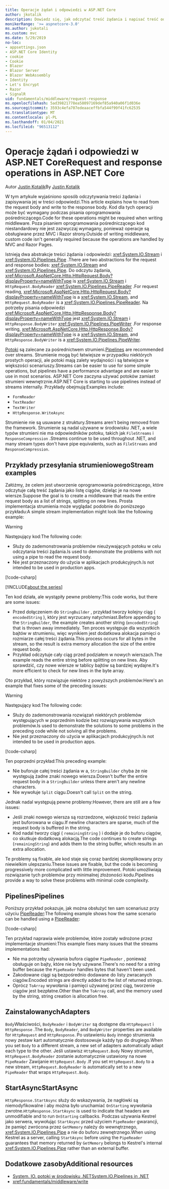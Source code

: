 ```yaml
---
title: Operacje żądań i odpowiedzi w ASP.NET Core
author: jkotalik
description: Dowiedz się, jak odczytać treść żądania i napisać treść odpowiedzi w ASP.NET Core.
monikerRange: '>= aspnetcore-3.0'
ms.author: jukotali
ms.custom: mvc
ms.date: 5/29/2019
no-loc:
- appsettings.json
- ASP.NET Core Identity
- cookie
- Cookie
- Blazor
- Blazor Server
- Blazor WebAssembly
- Identity
- Let's Encrypt
- Razor
- SignalR
uid: fundamentals/middleware/request-response
ms.openlocfilehash: 5ad39821778ea58097169def85a940a06f1d036e
ms.sourcegitcommit: 3593c4efa707edeaaceffbfa544f99f41fc62535
ms.translationtype: MT
ms.contentlocale: pl-PL
ms.lasthandoff: 01/04/2021
ms.locfileid: "96513112"
---
```

# <a name="request-and-response-operations-in-aspnet-core"></a><span data-ttu-id="cdd7c-103">Operacje żądań i odpowiedzi w ASP.NET Core</span><span class="sxs-lookup"><span data-stu-id="cdd7c-103">Request and response operations in ASP.NET Core</span></span>

<span data-ttu-id="cdd7c-104">Autor [Justin Kotalik](https://github.com/jkotalik)</span><span class="sxs-lookup"><span data-stu-id="cdd7c-104">By [Justin Kotalik](https://github.com/jkotalik)</span></span>

<span data-ttu-id="cdd7c-105">W tym artykule wyjaśniono sposób odczytywania treści żądania i zapisywania jej w treści odpowiedzi.</span><span class="sxs-lookup"><span data-stu-id="cdd7c-105">This article explains how to read from the request body and write to the response body.</span></span> <span data-ttu-id="cdd7c-106">Kod dla tych operacji może być wymagany podczas pisania oprogramowania pośredniczącego.</span><span class="sxs-lookup"><span data-stu-id="cdd7c-106">Code for these operations might be required when writing middleware.</span></span> <span data-ttu-id="cdd7c-107">Poza pisaniem oprogramowania pośredniczącego kod niestandardowy nie jest zazwyczaj wymagany, ponieważ operacje są obsługiwane przez MVC i Razor strony.</span><span class="sxs-lookup"><span data-stu-id="cdd7c-107">Outside of writing middleware, custom code isn't generally required because the operations are handled by MVC and Razor Pages.</span></span>

<span data-ttu-id="cdd7c-108">Istnieją dwa abstrakcje treści żądania i odpowiedzi: <xref:System.IO.Stream> i <xref:System.IO.Pipelines.Pipe> .</span><span class="sxs-lookup"><span data-stu-id="cdd7c-108">There are two abstractions for the request and response bodies: <xref:System.IO.Stream> and <xref:System.IO.Pipelines.Pipe>.</span></span> <span data-ttu-id="cdd7c-109">Do odczytu żądania, <xref:Microsoft.AspNetCore.Http.HttpRequest.Body?displayProperty=nameWithType> is <xref:System.IO.Stream> i `HttpRequest.BodyReader` <xref:System.IO.Pipelines.PipeReader> .</span><span class="sxs-lookup"><span data-stu-id="cdd7c-109">For request reading, <xref:Microsoft.AspNetCore.Http.HttpRequest.Body?displayProperty=nameWithType> is a <xref:System.IO.Stream>, and `HttpRequest.BodyReader` is a <xref:System.IO.Pipelines.PipeReader>.</span></span> <span data-ttu-id="cdd7c-110">Na potrzeby pisania odpowiedzi <xref:Microsoft.AspNetCore.Http.HttpResponse.Body?displayProperty=nameWithType> jest <xref:System.IO.Stream> i `HttpResponse.BodyWriter` <xref:System.IO.Pipelines.PipeWriter> .</span><span class="sxs-lookup"><span data-stu-id="cdd7c-110">For response writing, <xref:Microsoft.AspNetCore.Http.HttpResponse.Body?displayProperty=nameWithType> is a <xref:System.IO.Stream>, and `HttpResponse.BodyWriter` is a <xref:System.IO.Pipelines.PipeWriter>.</span></span>

<span data-ttu-id="cdd7c-111">[Potoki](/dotnet/standard/io/pipelines) są zalecane za pośrednictwem strumieni.</span><span class="sxs-lookup"><span data-stu-id="cdd7c-111">[Pipelines](/dotnet/standard/io/pipelines) are recommended over streams.</span></span> <span data-ttu-id="cdd7c-112">Strumienie mogą być łatwiejsze w przypadku niektórych prostych operacji, ale potoki mają zalety wydajności i są łatwiejsze w większości scenariuszy.</span><span class="sxs-lookup"><span data-stu-id="cdd7c-112">Streams can be easier to use for some simple operations, but pipelines have a performance advantage and are easier to use in most scenarios.</span></span> <span data-ttu-id="cdd7c-113">ASP.NET Core zaczyna używać potoków zamiast strumieni wewnętrznie.</span><span class="sxs-lookup"><span data-stu-id="cdd7c-113">ASP.NET Core is starting to use pipelines instead of streams internally.</span></span> <span data-ttu-id="cdd7c-114">Przykłady obejmują:</span><span class="sxs-lookup"><span data-stu-id="cdd7c-114">Examples include:</span></span>

* `FormReader`
* `TextReader`
* `TextWriter`
* `HttpResponse.WriteAsync`

<span data-ttu-id="cdd7c-115">Strumienie nie są usuwane z struktury.</span><span class="sxs-lookup"><span data-stu-id="cdd7c-115">Streams aren't being removed from the framework.</span></span> <span data-ttu-id="cdd7c-116">Strumienie są nadal używane w środowisku .NET, a wiele typów strumieni nie ma odpowiedników potoku, takich jak `FileStreams` i `ResponseCompression` .</span><span class="sxs-lookup"><span data-stu-id="cdd7c-116">Streams continue to be used throughout .NET, and many stream types don't have pipe equivalents, such as `FileStreams` and `ResponseCompression`.</span></span>

## <a name="stream-examples"></a><span data-ttu-id="cdd7c-117">Przykłady przesyłania strumieniowego</span><span class="sxs-lookup"><span data-stu-id="cdd7c-117">Stream examples</span></span>

<!-- see "fundamentals\middleware\request-response\static\TestPipes.JPG for testing sample -->

<span data-ttu-id="cdd7c-118">Załóżmy, że celem jest utworzenie oprogramowania pośredniczącego, które odczytuje całą treść żądania jako listę ciągów, dzieląc je na nowe wiersze.</span><span class="sxs-lookup"><span data-stu-id="cdd7c-118">Suppose the goal is to create a middleware that reads the entire request body as a list of strings, splitting on new lines.</span></span> <span data-ttu-id="cdd7c-119">Prosta implementacja strumienia może wyglądać podobnie do poniższego przykładu:</span><span class="sxs-lookup"><span data-stu-id="cdd7c-119">A simple stream implementation might look like the following example:</span></span>

> [!WARNING]
> <span data-ttu-id="cdd7c-120">Następujący kod:</span><span class="sxs-lookup"><span data-stu-id="cdd7c-120">The following code:</span></span>
> * <span data-ttu-id="cdd7c-121">Służy do zademonstrowania problemów nieużywających potoku w celu odczytania treści żądania.</span><span class="sxs-lookup"><span data-stu-id="cdd7c-121">Is used to demonstrate the problems with not using a pipe to read the request body.</span></span>
> * <span data-ttu-id="cdd7c-122">Nie jest przeznaczony do użycia w aplikacjach produkcyjnych.</span><span class="sxs-lookup"><span data-stu-id="cdd7c-122">Is not intended to be used in production apps.</span></span>

[!code-csharp[](request-response/samples/3.x/RequestResponseSample/Startup.cs?name=GetListOfStringsFromStream)]

[!INCLUDE[about the series](~/includes/code-comments-loc.md)]

<span data-ttu-id="cdd7c-123">Ten kod działa, ale wystąpiły pewne problemy:</span><span class="sxs-lookup"><span data-stu-id="cdd7c-123">This code works, but there are some issues:</span></span>

* <span data-ttu-id="cdd7c-124">Przed dołączeniem do `StringBuilder` , przykład tworzy kolejny ciąg ( `encodedString` ), który jest wyrzucany natychmiast.</span><span class="sxs-lookup"><span data-stu-id="cdd7c-124">Before appending to the `StringBuilder`, the example creates another string (`encodedString`) that is thrown away immediately.</span></span> <span data-ttu-id="cdd7c-125">Ten proces występuje dla wszystkich bajtów w strumieniu, więc wynikiem jest dodatkowa alokacja pamięci o rozmiarze całej treści żądania.</span><span class="sxs-lookup"><span data-stu-id="cdd7c-125">This process occurs for all bytes in the stream, so the result is extra memory allocation the size of the entire request body.</span></span>
* <span data-ttu-id="cdd7c-126">Przykład odczytuje cały ciąg przed podziałem w nowych wierszach.</span><span class="sxs-lookup"><span data-stu-id="cdd7c-126">The example reads the entire string before splitting on new lines.</span></span> <span data-ttu-id="cdd7c-127">Aby sprawdzić, czy nowe wiersze w tablicy bajtów są bardziej wydajne.</span><span class="sxs-lookup"><span data-stu-id="cdd7c-127">It's more efficient to check for new lines in the byte array.</span></span>

<span data-ttu-id="cdd7c-128">Oto przykład, który rozwiązuje niektóre z powyższych problemów:</span><span class="sxs-lookup"><span data-stu-id="cdd7c-128">Here's an example that fixes some of the preceding issues:</span></span>

> [!WARNING]
> <span data-ttu-id="cdd7c-129">Następujący kod:</span><span class="sxs-lookup"><span data-stu-id="cdd7c-129">The following code:</span></span>
> * <span data-ttu-id="cdd7c-130">Służy do zademonstrowania rozwiązań niektórych problemów występujących w poprzednim kodzie bez rozwiązywania wszystkich problemów.</span><span class="sxs-lookup"><span data-stu-id="cdd7c-130">Is used to demonstrate the solutions to some problems in the preceding code while not solving all the problems.</span></span>
> * <span data-ttu-id="cdd7c-131">Nie jest przeznaczony do użycia w aplikacjach produkcyjnych.</span><span class="sxs-lookup"><span data-stu-id="cdd7c-131">Is not intended to be used in production apps.</span></span>

[!code-csharp[](request-response/samples/3.x/RequestResponseSample/Startup.cs?name=GetListOfStringsFromStreamMoreEfficient)]

<span data-ttu-id="cdd7c-132">Ten poprzedni przykład:</span><span class="sxs-lookup"><span data-stu-id="cdd7c-132">This preceding example:</span></span>

* <span data-ttu-id="cdd7c-133">Nie buforuje całej treści żądania w a, `StringBuilder` chyba że nie występują żadne znaki nowego wiersza.</span><span class="sxs-lookup"><span data-stu-id="cdd7c-133">Doesn't buffer the entire request body in a `StringBuilder` unless there aren't any newline characters.</span></span>
* <span data-ttu-id="cdd7c-134">Nie wywołuje `Split` ciągu.</span><span class="sxs-lookup"><span data-stu-id="cdd7c-134">Doesn't call `Split` on the string.</span></span>

<span data-ttu-id="cdd7c-135">Jednak nadal występują pewne problemy:</span><span class="sxs-lookup"><span data-stu-id="cdd7c-135">However, there are still are a few issues:</span></span>

* <span data-ttu-id="cdd7c-136">Jeśli znaki nowego wiersza są rozrzedzone, większość treści żądania jest buforowana w ciągu.</span><span class="sxs-lookup"><span data-stu-id="cdd7c-136">If newline characters are sparse, much of the request body is buffered in the string.</span></span>
* <span data-ttu-id="cdd7c-137">Kod nadal tworzy ciągi ( `remainingString` ) i dodaje je do buforu ciągów, co skutkuje dodatkową alokacją.</span><span class="sxs-lookup"><span data-stu-id="cdd7c-137">The code continues to create strings (`remainingString`) and adds them to the string buffer, which results in an extra allocation.</span></span>

<span data-ttu-id="cdd7c-138">Te problemy są fixable, ale kod staje się coraz bardziej skomplikowany przy niewielkim ulepszaniu.</span><span class="sxs-lookup"><span data-stu-id="cdd7c-138">These issues are fixable, but the code is becoming progressively more complicated with little improvement.</span></span> <span data-ttu-id="cdd7c-139">Potoki umożliwiają rozwiązanie tych problemów przy minimalnej złożoności kodu.</span><span class="sxs-lookup"><span data-stu-id="cdd7c-139">Pipelines provide a way to solve these problems with minimal code complexity.</span></span>

## <a name="pipelines"></a><span data-ttu-id="cdd7c-140">Pipelines</span><span class="sxs-lookup"><span data-stu-id="cdd7c-140">Pipelines</span></span>

<span data-ttu-id="cdd7c-141">Poniższy przykład pokazuje, jak można obsłużyć ten sam scenariusz przy użyciu [PipeReader](/dotnet/standard/io/pipelines#pipe):</span><span class="sxs-lookup"><span data-stu-id="cdd7c-141">The following example shows how the same scenario can be handled using a [PipeReader](/dotnet/standard/io/pipelines#pipe):</span></span>

[!code-csharp[](request-response/samples/3.x/RequestResponseSample/Startup.cs?name=GetListOfStringFromPipe)]

<span data-ttu-id="cdd7c-142">Ten przykład naprawia wiele problemów, które zostały wdrożone przez implementacje strumieni:</span><span class="sxs-lookup"><span data-stu-id="cdd7c-142">This example fixes many issues that the streams implementations had:</span></span>

* <span data-ttu-id="cdd7c-143">Nie ma potrzeby używania bufora ciągów `PipeReader` , ponieważ obsługuje on bajty, które nie były używane.</span><span class="sxs-lookup"><span data-stu-id="cdd7c-143">There's no need for a string buffer because the `PipeReader` handles bytes that haven't been used.</span></span>
* <span data-ttu-id="cdd7c-144">Zakodowane ciągi są bezpośrednio dodawane do listy zwracanych ciągów.</span><span class="sxs-lookup"><span data-stu-id="cdd7c-144">Encoded strings are directly added to the list of returned strings.</span></span>
* <span data-ttu-id="cdd7c-145">Oprócz `ToArray` wywołania i pamięci używanej przez ciąg, tworzenie ciągów jest bezpłatne.</span><span class="sxs-lookup"><span data-stu-id="cdd7c-145">Other than the `ToArray` call, and the memory used by the string, string creation is allocation free.</span></span>

## <a name="adapters"></a><span data-ttu-id="cdd7c-146">Zainstalowanych</span><span class="sxs-lookup"><span data-stu-id="cdd7c-146">Adapters</span></span>

<span data-ttu-id="cdd7c-147">`Body`Właściwości, `BodyReader` i `BodyWriter` są dostępne dla `HttpRequest` i `HttpResponse` .</span><span class="sxs-lookup"><span data-stu-id="cdd7c-147">The `Body`, `BodyReader`, and `BodyWriter` properties are available for `HttpRequest` and `HttpResponse`.</span></span> <span data-ttu-id="cdd7c-148">Po ustawieniu `Body` innego strumienia nowy zestaw kart automatycznie dostosowuje każdy typ do drugiego.</span><span class="sxs-lookup"><span data-stu-id="cdd7c-148">When you set `Body` to a different stream, a new set of adapters automatically adapt each type to the other.</span></span> <span data-ttu-id="cdd7c-149">Jeśli ustawisz `HttpRequest.Body` Nowy strumień, `HttpRequest.BodyReader` zostanie automatycznie ustawiony na nowe `PipeReader` Zawijanie `HttpRequest.Body` .</span><span class="sxs-lookup"><span data-stu-id="cdd7c-149">If you set `HttpRequest.Body` to a new stream, `HttpRequest.BodyReader` is automatically set to a new `PipeReader` that wraps `HttpRequest.Body`.</span></span>

## <a name="startasync"></a><span data-ttu-id="cdd7c-150">StartAsync</span><span class="sxs-lookup"><span data-stu-id="cdd7c-150">StartAsync</span></span>

<span data-ttu-id="cdd7c-151">`HttpResponse.StartAsync` służy do wskazywania, że nagłówki są niemodyfikowalne i aby można było uruchamiać `OnStarting` wywołania zwrotne.</span><span class="sxs-lookup"><span data-stu-id="cdd7c-151">`HttpResponse.StartAsync` is used to indicate that headers are unmodifiable and to run `OnStarting` callbacks.</span></span> <span data-ttu-id="cdd7c-152">Podczas używania Kestrel jako serwera, wywołując `StartAsync` przed użyciem `PipeReader` gwarancji, że pamięć zwrócona przez `GetMemory` należy do wewnętrznego, <xref:System.IO.Pipelines.Pipe> a nie do buforu zewnętrznego.</span><span class="sxs-lookup"><span data-stu-id="cdd7c-152">When using Kestrel as a server, calling `StartAsync` before using the `PipeReader` guarantees that memory returned by `GetMemory` belongs to Kestrel's internal <xref:System.IO.Pipelines.Pipe> rather than an external buffer.</span></span>

## <a name="additional-resources"></a><span data-ttu-id="cdd7c-153">Dodatkowe zasoby</span><span class="sxs-lookup"><span data-stu-id="cdd7c-153">Additional resources</span></span>

* [<span data-ttu-id="cdd7c-154">System. IO. potoki w środowisku .NET</span><span class="sxs-lookup"><span data-stu-id="cdd7c-154">System.IO.Pipelines in .NET</span></span>](/dotnet/standard/io/pipelines)
* <xref:fundamentals/middleware/write>

<!-- Test with Postman or other tool. See image in static directory. -->
